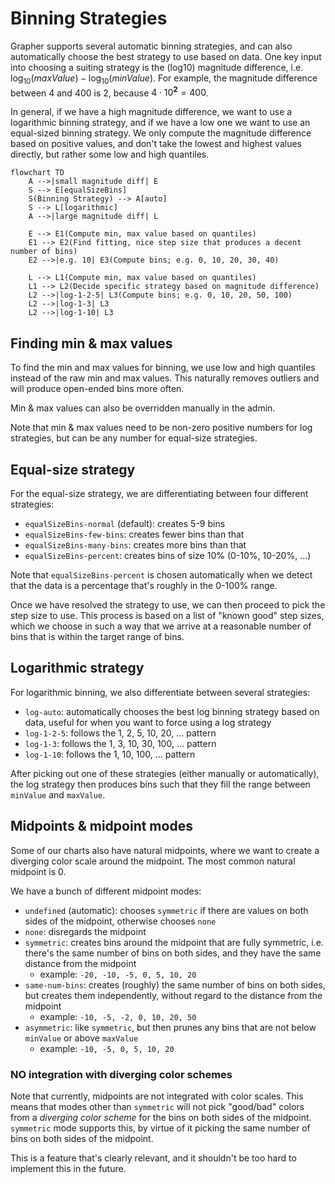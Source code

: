 # Binning Strategies

Grapher supports several automatic binning strategies, and can also automatically choose the best strategy to use based on data.
One key input into choosing a suiting strategy is the (log10) magnitude difference, i.e. $\log_{10}(maxValue) - \log_{10}(minValue)$.
For example, the magnitude difference between 4 and 400 is 2, because $4 \cdot 10^{\mathbf 2} = 400$.

In general, if we have a high magnitude difference, we want to use a logarithmic binning strategy, and if we have a low one we want to use an equal-sized binning strategy.
We only compute the magnitude difference based on positive values, and don't take the lowest and highest values directly, but rather some low and high quantiles.

```mermaid
flowchart TD
    A -->|small magnitude diff| E
    S --> E[equalSizeBins]
    S(Binning Strategy) --> A[auto]
    S --> L[logarithmic]
    A -->|large magnitude diff| L

    E --> E1(Compute min, max value based on quantiles)
    E1 --> E2(Find fitting, nice step size that produces a decent number of bins)
    E2 -->|e.g. 10| E3(Compute bins; e.g. 0, 10, 20, 30, 40)

    L --> L1(Compute min, max value based on quantiles)
    L1 --> L2(Decide specific strategy based on magnitude difference)
    L2 -->|log-1-2-5| L3(Compute bins; e.g. 0, 10, 20, 50, 100)
    L2 -->|log-1-3| L3
    L2 -->|log-1-10| L3
```

## Finding min & max values

To find the min and max values for binning, we use low and high quantiles instead of the raw min and max values.
This naturally removes outliers and will produce open-ended bins more often.

Min & max values can also be overridden manually in the admin.

Note that min & max values need to be non-zero positive numbers for log strategies, but can be any number for equal-size strategies.

## Equal-size strategy

For the equal-size strategy, we are differentiating between four different strategies:

- `equalSizeBins-normal` (default): creates 5-9 bins
- `equalSizeBins-few-bins`: creates fewer bins than that
- `equalSizeBins-many-bins`: creates more bins than that
- `equalSizeBins-percent`: creates bins of size 10% (0-10%, 10-20%, ...)

Note that `equalSizeBins-percent` is chosen automatically when we detect that the data is a percentage that's roughly in the 0-100% range.

Once we have resolved the strategy to use, we can then proceed to pick the step size to use. This process is based on a list of "known good" step sizes, which we choose in such a way that we arrive at a reasonable number of bins that is within the target range of bins.

## Logarithmic strategy

For logarithmic binning, we also differentiate between several strategies:

- `log-auto`: automatically chooses the best log binning strategy based on data, useful for when you want to force using a log strategy
- `log-1-2-5`: follows the 1, 2, 5, 10, 20, ... pattern
- `log-1-3`: follows the 1, 3, 10, 30, 100, ... pattern
- `log-1-10`: follows the 1, 10, 100, ... pattern

After picking out one of these strategies (either manually or automatically), the log strategy then produces bins such that they fill the range between `minValue` and `maxValue`.

## Midpoints & midpoint modes

Some of our charts also have natural midpoints, where we want to create a diverging color scale around the midpoint.
The most common natural midpoint is 0.

We have a bunch of different midpoint modes:

- `undefined` (automatic): chooses `symmetric` if there are values on both sides of the midpoint, otherwise chooses `none`
- `none`: disregards the midpoint
- `symmetric`: creates bins around the midpoint that are fully symmetric, i.e. there's the same number of bins on both sides, and they have the same distance from the midpoint
    - example: `-20, -10, -5, 0, 5, 10, 20`
- `same-num-bins`: creates (roughly) the same number of bins on both sides, but creates them independently, without regard to the distance from the midpoint
    - example: `-10, -5, -2, 0, 10, 20, 50`
- `asymmetric`: like `symmetric`, but then prunes any bins that are not below `minValue` or above `maxValue`
    - example: `-10, -5, 0, 5, 10, 20`

### NO integration with diverging color schemes

Note that currently, midpoints are not integrated with color scales.
This means that modes other than `symmetric` will not pick "good/bad" colors from a _diverging color scheme_ for the bins on both sides of the midpoint.
`symmetric` mode supports this, by virtue of it picking the same number of bins on both sides of the midpoint.

This is a feature that's clearly relevant, and it shouldn't be too hard to implement this in the future.

